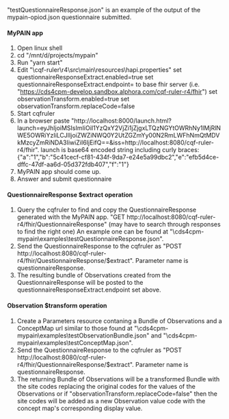 "testQuestionnaireResponse.json" is an example of the output of the mypain-opiod.json questionnaire submitted.


<H4> MyPAIN app </H4>

1.  Open linux shell
2.  cd "/mnt/d/projects/mypain"
3.  Run "yarn start"
4.  Edit "\cqf-ruler\r4\src\main\resources\hapi.properties"
	set questionnaireResponseExtract.enabled=true
	set questionnaireResponseExtract.endpoint= to base fhir server (i.e. "https://cds4cpm-develop.sandbox.alphora.com/cqf-ruler-r4/fhir")
	set observationTransform.enabled=true
	set observationTransform.replaceCode=false
5.  Start cqfruler
6.  In a browser paste
	"http://localhost:8000/launch.html?launch=eyJhIjoiMSIsImIiOiI1YzQxY2VjZi1jZjgxLTQzNGYtOWRhNy1lMjRlNWE5OWRiYzIiLCJlIjoiZWZiNWQ0Y2UtZGZmYy00N2RmLWFhNmQtMDVkMzcyZmRiNDA3IiwiZiI6IjEifQ==&iss=http://localhost:8080/cqf-ruler-r4/fhir".
	launch is base64 encoded string including curly braces: {"a":"1","b":"5c41cecf-cf81-434f-9da7-e24e5a99dbc2","e":"efb5d4ce-dffc-47df-aa6d-05d372fdb407","f":"1"}
7.  MyPAIN app should come up.
8.  Answer and submit questionnaire

<H4> QuestionnaireResponse $extract operation </H4>

1.  Query the cqfruler to find and copy the QuestionnaireResponse generated with the MyPAIN app.  "GET http://localhost:8080/cqf-ruler-r4/fhir/QuestionnaireResponse" (may have to search through responses to find the right one)
	An example one can be found at "\cds4cpm-mypain\examples\testQuestionnaireResponse.json".
2.  Send the QuestionnaireResponse to the cqfruler as "POST http://localhost:8080/cqf-ruler-r4/fhir/QuestionnaireResponse/$extract".  Parameter name is questionnaireResponse.
3.  The resulting bundle of Observations created from the QuestionnaireResponse will be posted to the questionnaireResponseExtract.endpoint set above.

<H4> Observation $transform operation </H4>

1.  Create a Parameters resource contaning a Bundle of Observations and a ConceptMap url similar to those found at "\cds4cpm-mypain\examples\testObservationBundle.json" and "\cds4cpm-mypain\examples\testConceptMap.json".
2.  Send the QuestionnaireResponse to the cqfruler as "POST http://localhost:8080/cqf-ruler-r4/fhir/QuestionnaireResponse/$extract".  Parameter name is questionnaireResponse.
3.  The returning Bundle of Observations will be a transformed Bundle with the site codes replacing the original codes for the values of the Observations or if "observationTransform.replaceCode=false" then the site codes will be added as a new Observation value code with the concept map's corresponding display value. 

